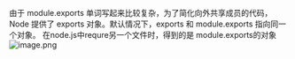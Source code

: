 由于 module.exports 单词写起来比较复杂，为了简化向外共享成员的代码，Node 提供了 exports 对象。默认情况下，exports 和 module.exports 指向同一个对象。
在node.js中requre另一个文件时，得到的是 module.exports的对象
![image.png](https://cdn.nlark.com/yuque/0/2024/png/39218847/1706345257411-b847f262-5171-4f8c-9816-5dc12566e065.png#averageHue=%23718a5a&clientId=ub7bf2636-5969-4&from=paste&height=461&id=u201d62ac&originHeight=829&originWidth=2002&originalType=binary&ratio=1.7999999523162842&rotation=0&showTitle=false&size=237240&status=done&style=none&taskId=u0e1e80ca-f1fd-49b8-adec-7bb0bd5c50a&title=&width=1112.22225168605)
